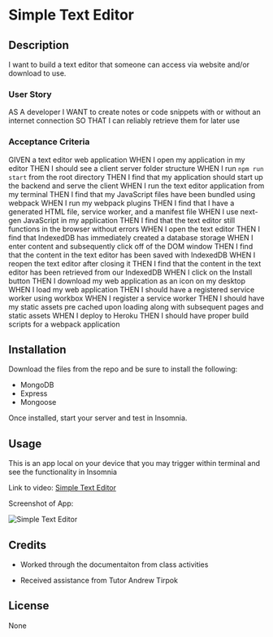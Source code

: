 # Simple Text Editor

## Description

I want to build a text editor that someone can access via website and/or download to use.

### User Story

AS A developer
I WANT to create notes or code snippets with or without an internet connection
SO THAT I can reliably retrieve them for later use

### Acceptance Criteria

GIVEN a text editor web application
WHEN I open my application in my editor
THEN I should see a client server folder structure
WHEN I run `npm run start` from the root directory
THEN I find that my application should start up the backend and serve the client
WHEN I run the text editor application from my terminal
THEN I find that my JavaScript files have been bundled using webpack
WHEN I run my webpack plugins
THEN I find that I have a generated HTML file, service worker, and a manifest file
WHEN I use next-gen JavaScript in my application
THEN I find that the text editor still functions in the browser without errors
WHEN I open the text editor
THEN I find that IndexedDB has immediately created a database storage
WHEN I enter content and subsequently click off of the DOM window
THEN I find that the content in the text editor has been saved with IndexedDB
WHEN I reopen the text editor after closing it
THEN I find that the content in the text editor has been retrieved from our IndexedDB
WHEN I click on the Install button
THEN I download my web application as an icon on my desktop
WHEN I load my web application
THEN I should have a registered service worker using workbox
WHEN I register a service worker
THEN I should have my static assets pre cached upon loading along with subsequent pages and static assets
WHEN I deploy to Heroku
THEN I should have proper build scripts for a webpack application

## Installation

Download the files from the repo and be sure to install the following:

- MongoDB
- Express
- Mongoose

Once installed, start your server and test in Insomnia.

## Usage

This is an app local on your device that you may trigger within terminal and see the functionality in Insomnia

Link to video: [Simple Text Editor](https://drive.google.com/file/d/1vfQCZrYs9eiavhVVP4kIXE90ziFXViFy/view)

Screenshot of App: 

![Simple Text Editor](/social-app.png "Simple Text Editor")

## Credits

* Worked through the documentaiton from class activities

* Received assistance from Tutor Andrew Tirpok

## License

None
